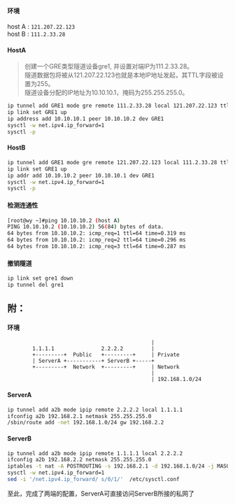 #### 环境
host A : `121.207.22.123`  
host B : `111.2.33.28`

#### HostA
> 创建一个GRE类型隧道设备gre1, 并设置对端IP为111.2.33.28。  
> 隧道数据包将被从121.207.22.123也就是本地IP地址发起，其TTL字段被设置为255。  
> 隧道设备分配的IP地址为10.10.10.1，掩码为255.255.255.0。  
```Bash
ip tunnel add GRE1 mode gre remote 111.2.33.28 local 121.207.22.123 ttl 255
ip link set GRE1 up
ip address add 10.10.10.1 peer 10.10.10.2 dev GRE1
sysctl -w net.ipv4.ip_forward=1
sysctl -p
```

#### HostB
```Bash
ip tunnel add GRE1 mode gre remote 121.207.22.123 local 111.2.33.28 ttl 255
ip link set GRE1 up
ip addr add 10.10.10.2 peer 10.10.10.1 dev GRE1
sysctl -w net.ipv4.ip_forward=1
sysctl -p
```

#### 检测连通性
```Bash
[root@wy ~]#ping 10.10.10.2 (host A)
PING 10.10.10.2 (10.10.10.2) 56(84) bytes of data.
64 bytes from 10.10.10.2: icmp_req=1 ttl=64 time=0.319 ms
64 bytes from 10.10.10.2: icmp_req=2 ttl=64 time=0.296 ms
64 bytes from 10.10.10.2: icmp_req=3 ttl=64 time=0.287 ms
```

#### 撤销隧道
```Bash
ip link set gre1 down
ip tunnel del gre1
```
  

## 附：
#### 环境
                                                  |
            1.1.1.1               2.2.2.2         |
            +---------+  Public   +---------+     | Private
            | ServerA +-----------+ ServerB +-----+
            +---------+  Network  +---------+     | Network
                                                  |
                                                  | 192.168.1.0/24 


#### ServerA
```Bash
ip tunnel add a2b mode ipip remote 2.2.2.2 local 1.1.1.1
ifconfig a2b 192.168.2.1 netmask 255.255.255.0
/sbin/route add -net 192.168.1.0/24 gw 192.168.2.2
```
#### ServerB
```Bash
ip tunnel add a2b mode ipip remote 1.1.1.1 local 2.2.2.2
ifconfig a2b 192.168.2.2 netmask 255.255.255.0
iptables -t nat -A POSTROUTING -s 192.168.2.1 -d 192.168.1.0/24 -j MASQUERADE
sysctl -w net.ipv4.ip_forward=1
sed -i '/net.ipv4.ip_forward/ s/0/1/'  /etc/sysctl.conf
```
至此，完成了两端的配置，ServerA可直接访问ServerB所接的私网了
